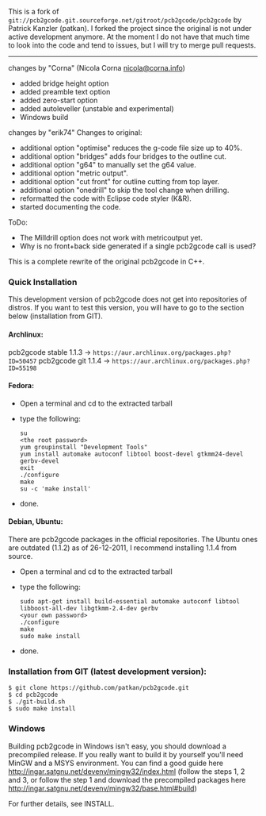 This is a fork of `git://pcb2gcode.git.sourceforge.net/gitroot/pcb2gcode/pcb2gcode` by Patrick Kanzler (patkan).
I forked the project since the original is not under active development anymore.
At the moment I do not have that much time to look into the code and tend to issues, but I will try to merge pull requests.

------------------------------------------------------------------------------------

changes by "Corna" (Nicola Corna nicola@corna.info)
- added bridge height option
- added preamble text option
- added zero-start option
- added autoleveller (unstable and experimental)
- Windows build

changes by "erik74"
Changes to original:
- additional option "optimise" reduces the g-code file size up to 40%.
- additional option "bridges" adds four bridges to the outline cut.
- additional option "g64" to manually set the g64 value.
- additional option "metric output".
- additional option "cut front" for outline cutting from top layer.
- additional option "onedrill" to skip the tool change when drilling.
- reformatted the code with Eclipse code styler (K&R).
- started documenting the code.

ToDo:
- The Milldrill option does not work with metricoutput yet.
- Why is no front+back side generated if a single pcb2gcode call is used?

This is a complete rewrite of the original pcb2gcode in C++.

### Quick Installation
This development version of pcb2gcode does not get into repositories of distros. If you want to test this version, you will have to go to the section below (installation from GIT).

#### Archlinux:
pcb2gcode stable 1.1.3 -> `https://aur.archlinux.org/packages.php?ID=50457`
pcb2gcode git 1.1.4 -> `https://aur.archlinux.org/packages.php?ID=55198`

#### Fedora:
* Open a terminal and cd to the extracted tarball
* type the following:
    
    ```
    su
    <the root password>
    yum groupinstall "Development Tools"
    yum install automake autoconf libtool boost-devel gtkmm24-devel gerbv-devel
    exit
    ./configure
    make
    su -c 'make install'
    ```
    
* done.


#### Debian, Ubuntu:
There are pcb2gcode packages in the official repositories.
The Ubuntu ones are outdated (1.1.2) as of 26-12-2011, I recommend installing 1.1.4 from source.

* Open a terminal and cd to the extracted tarball
* type the following:
    
    ```
    sudo apt-get install build-essential automake autoconf libtool libboost-all-dev libgtkmm-2.4-dev gerbv
    <your own password>
    ./configure
    make
    sudo make install
    ```
    
* done.


### Installation from GIT (latest development version):

```
$ git clone https://github.com/patkan/pcb2gcode.git
$ cd pcb2gcode
$ ./git-build.sh
$ sudo make install
```

### Windows
Building pcb2gcode in Windows isn't easy, you should download a precompiled release.
If you really want to build it by yourself you'll need MinGW and a MSYS environment.
You can find a good guide here http://ingar.satgnu.net/devenv/mingw32/index.html (follow
the steps 1, 2 and 3, or follow the step 1 and download the precompiled packages here
http://ingar.satgnu.net/devenv/mingw32/base.html#build)

For further details, see INSTALL.
